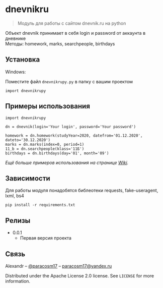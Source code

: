 # dnevnikru
> Модуль для работы с сайтом dnevnik.ru на python

Объект dnevnik принимает в себя login и password от аккаунта в дневнике <br/>
Методы: homework, marks, searchpeople, birthdays

## Установка

Windows:

Поместите файл ```dnevnikrupy.py``` в папку с вашим проектом
```
import dnevnikrupy
```

## Примеры использования

```
import dnevnikrupy

dn = dnevnik(login='Your login', password='Your password')

homework = dn.homework(studyYear=2020, datefrom='01.12.2020', dateto='30.12.2020')
marks = dn.marks(index=0, period=1)
11_b = dn.searchpeople(klass='11Б')
birthdays = dn.birthdays(day='01', month='09')
```

_Ещё больше примеров использования на странице [Wiki][wiki]._

## Зависимости

Для работы модуля понадобятся библеотеки
requests,
fake-useragent,
lxml,
bs4

```
pip install -r requirements.txt
```

## Релизы

* 0.0.1
    * Первая версия проекта


## Связь

Alexandr – [@paracosm17](https://t.me/paracosm17) – paracosm17@yandex.ru

Distributed under the Apache License 2.0 license. See ``LICENSE`` for more information.


<!-- Markdown link & img dfn's -->
[npm-image]: https://img.shields.io/npm/v/datadog-metrics.svg?style=flat-square
[npm-url]: https://npmjs.org/package/datadog-metrics
[npm-downloads]: https://img.shields.io/npm/dm/datadog-metrics.svg?style=flat-square
[travis-image]: https://img.shields.io/travis/dbader/node-datadog-metrics/master.svg?style=flat-square
[travis-url]: https://travis-ci.org/dbader/node-datadog-metrics
[wiki]: https://github.com/paracosm17/dnevnikrupy/wiki
